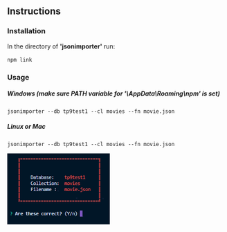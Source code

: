 ## Instructions

### Installation

In the directory of **'jsonimporter'** run: 
```
npm link
```

### Usage

##### Windows (make sure PATH variable for **'\AppData\Roaming\npm'** is set)
```
jsonimporter --db tp9test1 --cl movies --fn movie.json
```

##### Linux or Mac
```
jsonimporter --db tp9test1 --cl movies --fn movie.json
```

![alt text](info.PNG "Info")


